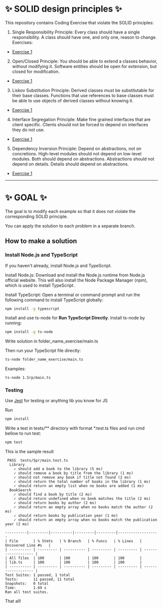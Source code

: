 # ✨ SOLID design principles ✨

This repository contains Coding Exercise that violate the SOLID principles:

1. Single Responsibility Principle: Every class should have a single responsibility. A class should have one, and only one, reason to change.
Exercises: 
* [Exercise 1](1.Srp)

2. Open/Closed Principle: You should be able to extend a classes behavior, without modifying it. Software entities should be open for extension, but closed for modification.
* [Exercise 1](2.Ocp)

3. Liskov Substitution Principle: Derived classes must be substitutable for their base classes. Functions that use references to base classes must be able to use objects of derived classes without knowing it.
* [Exercise 1](3.Lsp/)
4. Interface Segregation Principle: Make fine grained interfaces that are client specific. Clients should not be forced to depend on interfaces they do not use.
* [Exercise 1](4.Lsp/)
5. Dependency Inversion Principle: Depend on abstractions, not on concretions. High-level modules should not depend on low-level modules. Both should depend on abstractions. Abstractions should not depend on details. Details should depend on abstractions.
* [Exercise 1](5.Dip/)
---
# ✨ GOAL ✨

The goal is to modify each example so that it does not violate the corresponding SOLID principle.

You can apply the solution to each problem in a separate branch.

## How to make a solution

### Install Node.js and TypeScript

If you haven't already, install Node.js and TypeScript.

Install Node.js: Download and install the Node.js runtime from Node.js official website. This will also install the Node Package Manager (npm), which is used to install TypeScript.

Install TypeScript: Open a terminal or command prompt and run the following command to install TypeScript globally:

```bash
npm install -g typescript
```
Install and use ts-node for **Run TypeScript Directly**. Install ts-node by running:

```bash
npm install -g ts-node
```
Write solution in folder_name_exercise/main.ts

Then run your TypeScript file directly:

```bash
ts-node folder_name_exercise/main.ts
```
Examples:

```bash
ts-node 1.Srp/main.ts
```

### Testing
Use [Jest](https://jestjs.io/) for testing or anything lib you know for JS

Run
```bash
npm install
```

Write a test in tests/** directory with format *.test.ts files and run cmd bellow to run test:
```bash
npm test
```
This is the sample result 

```
 PASS  tests/Spr/main.test.ts
  Library
    ✓ should add a book to the library (5 ms)
    ✓ should remove a book by title from the library (1 ms)
    ✓ should not remove any book if title not found (2 ms)
    ✓ should return the total number of books in the library (1 ms)
    ✓ should return an empty list when no books are added (1 ms)
  BookSearch
    ✓ should find a book by title (2 ms)
    ✓ should return undefined when no book matches the title (2 ms)
    ✓ should return books by author (2 ms)
    ✓ should return an empty array when no books match the author (2 ms)
    ✓ should return books by publication year (1 ms)
    ✓ should return an empty array when no books match the publication year (2 ms)

----------|---------|----------|---------|---------|-------------------
| File       | % Stmts   | % Branch   | % Funcs   | % Lines   | Uncovered Line #s   |
| ---------- | --------- | ---------- | --------- | --------- | ------------------- |
| All files  | 100       | 100        | 100       | 100       |
| lib.ts     | 100       | 100        | 100       | 100       |
| ---------- | --------- | ---------- | --------- | --------- | ------------------- |
Test Suites: 1 passed, 1 total
Tests:       11 passed, 11 total
Snapshots:   0 total
Time:        1.69 s
Ran all test suites.
```
That all!